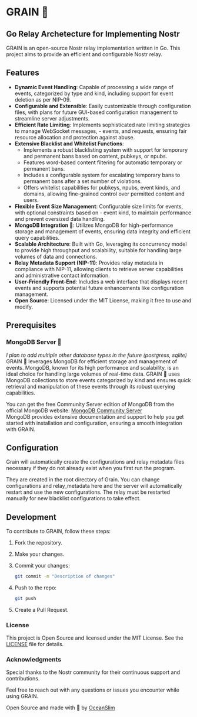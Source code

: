 # GRAIN 🌾

## Go Relay Archetecture for Implementing Nostr

GRAIN is an open-source Nostr relay implementation written in Go. This project aims to provide an efficient and configurable Nostr relay.

## Features

- **Dynamic Event Handling**: Capable of processing a wide range of events, categorized by type and kind, including support for event deletion as per NIP-09.
- **Configurable and Extensible**: Easily customizable through configuration files, with plans for future GUI-based configuration management to streamline server adjustments.
- **Efficient Rate Limiting**: Implements sophisticated rate limiting strategies to manage WebSocket messages, - events, and requests, ensuring fair resource allocation and protection against abuse.
- **Extensive Blacklist and Whitelist Functions**:
  - Implements a robust blacklisting system with support for temporary and permanent bans based on content, pubkeys, or npubs.
  - Features word-based content filtering for automatic temporary or permanent bans.
  - Includes a configurable system for escalating temporary bans to permanent bans after a set number of violations.
  - Offers whitelist capabilities for pubkeys, npubs, event kinds, and domains, allowing fine-grained control over permitted content and users.
- **Flexible Event Size Management**: Configurable size limits for events, with optional constraints based on - event kind, to maintain performance and prevent oversized data handling.
- **MongoDB Integration 🍃**: Utilizes MongoDB for high-performance storage and management of events, ensuring data integrity and efficient query capabilities.
- **Scalable Architecture**: Built with Go, leveraging its concurrency model to provide high throughput and scalability, suitable for handling large volumes of data and connections.
- **Relay Metadata Support (NIP-11)**: Provides relay metadata in compliance with NIP-11, allowing clients to retrieve server capabilities and administrative contact information.
- **User-Friendly Front-End**: Includes a web interface that displays recent events and supports potential future enhancements like configuration management.
- **Open Source**: Licensed under the MIT License, making it free to use and modify.

## Prerequisites

### MongoDB Server 🍃

_I plan to add multiple other database types in the future (postgress, sqlite)_
GRAIN 🌾 leverages MongoDB for efficient storage and management of events. MongoDB, known for its high performance and scalability, is an ideal choice for handling large volumes of real-time data. GRAIN 🌾 uses MongoDB collections to store events categorized by kind and ensures quick retrieval and manipulation of these events through its robust querying capabilities.

You can get the free Community Server edition of MongoDB from the official MongoDB website:
[MongoDB Community Server](https://www.mongodb.com/try/download/community)  
MongoDB provides extensive documentation and support to help you get started with installation and configuration, ensuring a smooth integration with GRAIN.

## Configuration

Grain will automatically create the configurations and relay metadata files necessary if they do not already exist when you first run the program.

They are created in the root directory of Grain. You can change configurations and relay_metadata here and the server will automatically restart and use the new configurations. The relay must be restarted manually for new blacklist configurations to take effect.

## Development

To contribute to GRAIN, follow these steps:

1. Fork the repository.
2. Make your changes.
3. Commit your changes:

   ```sh
   git commit -m "Description of changes"
   ```

4. Push to the repo:

   ```sh
   git push
   ```

5. Create a Pull Request.

### License

This project is Open Source and licensed under the MIT License. See the [LICENSE](license) file for details.

### Acknowledgments

Special thanks to the Nostr community for their continuous support and contributions.

Feel free to reach out with any questions or issues you encounter while using GRAIN.

Open Source and made with 💜 by [OceanSlim](https://njump.me/npub1zmc6qyqdfnllhnzzxr5wpepfpnzcf8q6m3jdveflmgruqvd3qa9sjv7f60)
